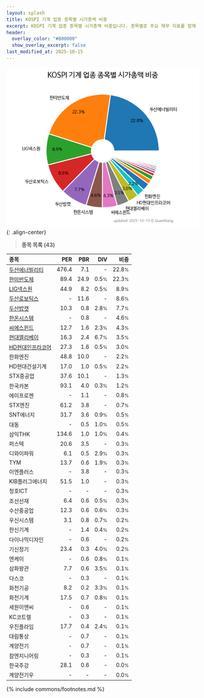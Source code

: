 ```yaml
---
layout: splash
title: KOSPI 기계 업종 종목별 시가총액 비중
excerpt: KOSPI 기계 업종 종목별 시가총액 비중입니다. 종목별로 주요 재무 지표를 함께 표시합니다.
header:
  overlay_color: "#800000"
  show_overlay_excerpt: false
last_modified_at: 2025-10-15
---
```



![KOSPI 기계 업종 종목별 시가총액 비중](/stats/sector/images/kospi_업종_기계_종목.png){: .align-center}


> **종목 목록 (43)**<a id="list"></a>

| **종목** | **PER** | **PBR** | **DIV** | **비중** |
| :------- | ------: | ------: | ------: | -------: |
| [두산에너빌리티](/034020/) | 476.4 | 7.1 | - | 22.8<small>%</small> |
| [한미반도체](/042700/) | 89.4 | 24.9 | 0.5<small>%</small> | 22.3<small>%</small> |
| [LIG넥스원](/079550/) | 44.9 | 8.2 | 0.5<small>%</small> | 8.9<small>%</small> |
| [두산로보틱스](/454910/) | - | 11.6 | - | 8.6<small>%</small> |
| [두산밥캣](/241560/) | 10.3 | 0.8 | 2.8<small>%</small> | 7.7<small>%</small> |
| [한온시스템](/018880/) | - | 0.8 | - | 4.6<small>%</small> |
| [씨에스윈드](/112610/) | 12.7 | 1.6 | 2.3<small>%</small> | 4.3<small>%</small> |
| [현대엘리베이](/017800/) | 16.3 | 2.4 | 6.7<small>%</small> | 3.5<small>%</small> |
| [HD현대인프라코어](/042670/) | 27.3 | 1.6 | 0.5<small>%</small> | 3.0<small>%</small> |
| 한화엔진 | 48.8 | 10.0 | - | 2.2<small>%</small> |
| HD현대건설기계 | 17.0 | 1.0 | 0.5<small>%</small> | 2.2<small>%</small> |
| STX중공업 | 37.6 | 10.1 | - | 1.3<small>%</small> |
| 한국카본 | 93.1 | 4.0 | 0.3<small>%</small> | 1.2<small>%</small> |
| 에이프로젠 | - | 1.1 | - | 0.8<small>%</small> |
| STX엔진 | 61.2 | 3.8 | - | 0.7<small>%</small> |
| SNT에너지 | 31.7 | 3.6 | 0.9<small>%</small> | 0.5<small>%</small> |
| 대동 | - | 0.5 | 1.0<small>%</small> | 0.5<small>%</small> |
| 삼익THK | 134.6 | 1.0 | 1.0<small>%</small> | 0.4<small>%</small> |
| 퍼스텍 | 20.6 | 3.5 | - | 0.3<small>%</small> |
| 디와이파워 | 6.1 | 0.5 | 2.9<small>%</small> | 0.3<small>%</small> |
| TYM | 13.7 | 0.6 | 1.9<small>%</small> | 0.3<small>%</small> |
| 이엔플러스 | - | 3.8 | - | 0.3<small>%</small> |
| KIB플러그에너지 | 51.5 | 1.0 | - | 0.3<small>%</small> |
| 청호ICT | - | - | - | 0.3<small>%</small> |
| 조선선재 | 6.4 | 0.6 | 0.5<small>%</small> | 0.3<small>%</small> |
| 수산중공업 | 12.3 | 0.6 | 0.6<small>%</small> | 0.3<small>%</small> |
| 우신시스템 | 3.1 | 0.8 | 0.7<small>%</small> | 0.2<small>%</small> |
| 한신기계 | - | 1.4 | 0.4<small>%</small> | 0.2<small>%</small> |
| 다이나믹디자인 | - | 0.6 | - | 0.2<small>%</small> |
| 기신정기 | 23.4 | 0.3 | 4.0<small>%</small> | 0.2<small>%</small> |
| 엔케이 | - | 0.6 | 0.8<small>%</small> | 0.1<small>%</small> |
| 삼화왕관 | 7.7 | 0.6 | 3.5<small>%</small> | 0.1<small>%</small> |
| 다스코 | - | 0.3 | - | 0.1<small>%</small> |
| 화천기공 | 8.2 | 0.2 | 3.3<small>%</small> | 0.1<small>%</small> |
| 화천기계 | 17.5 | 0.7 | 0.8<small>%</small> | 0.1<small>%</small> |
| 세원이앤씨 | - | 0.6 | - | 0.1<small>%</small> |
| KC코트렐 | - | 0.3 | - | 0.1<small>%</small> |
| 우진플라임 | 17.7 | 0.4 | 2.4<small>%</small> | 0.1<small>%</small> |
| 대림통상 | - | 0.7 | - | 0.1<small>%</small> |
| 계양전기 | - | 0.7 | - | 0.1<small>%</small> |
| 참엔지니어링 | - | 0.3 | - | 0.1<small>%</small> |
| 한국주강 | 28.1 | 0.6 | - | 0.0<small>%</small> |
| 계양전기우 | - | - | - | 0.0<small>%</small> |

{% include commons/footnotes.md %}
